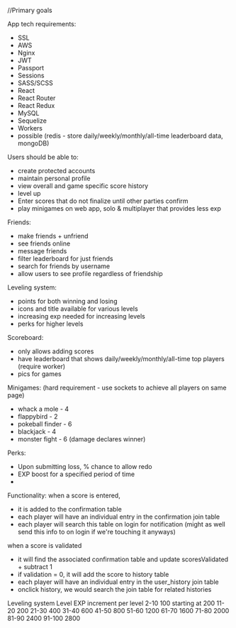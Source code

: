 //Primary goals


App tech requirements: 
- SSL
- AWS
- Nginx
- JWT
- Passport
- Sessions
- SASS/SCSS
- React
- React Router
- React Redux
- MySQL
- Sequelize
- Workers
- possible (redis - store daily/weekly/monthly/all-time leaderboard data, mongoDB)


Users should be able to:
- create protected accounts
- maintain personal profile
- view overall and game specific score history
- level up
- Enter scores that do not finalize until other parties confirm
- play minigames on web app, solo & multiplayer that provides less exp


Friends:
- make friends + unfriend
- see friends online
- message friends
- filter leaderboard for just friends
- search for friends by username
- allow users to see profile regardless of friendship


Leveling system:
- points for both winning and losing
- icons and title available for various levels
- increasing exp needed for increasing levels
- perks for higher levels


Scoreboard:
- only allows adding scores
- have leaderboard that shows daily/weekly/monthly/all-time top players (require worker)
- pics for games


Minigames: (hard requirement - use sockets to achieve all players on same page)
- whack a mole - 4
- flappybird - 2
- pokeball finder - 6
- blackjack - 4
- monster fight - 6 (damage declares winner)


Perks:
- Upon submitting loss, % chance to allow redo
- EXP boost for a specified period of time
- 





Functionality:
when a score is entered, 
- it is added to the confirmation table
- each player will have an individual entry in the confirmation join table
- each player will search this table on login for notification
(might as well send this info to on login if we're touching it anyways)

when a score is validated
- it will find the associated confirmation table and update scoresValidated + subtract 1
- if validation = 0, it will add the score to history table
- each player will have an individual entry in the user_history join table
- onclick history, we would search the join table for related histories

Leveling system
Level   EXP increment per level
2-10    100 starting at 200
11-20   200
21-30   400
31-40   600
41-50   800
51-60   1200
61-70   1600
71-80   2000
81-90   2400
91-100  2800

